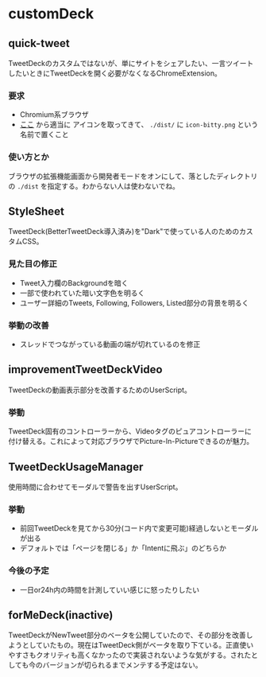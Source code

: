 # customDeck
## quick-tweet
TweetDeckのカスタムではないが、単にサイトをシェアしたい、一言ツイートしたいときにTweetDeckを開く必要がなくなるChromeExtension。

### 要求
- Chromium系ブラウザ
- [ここ](https://about.twitter.com/ja/company/brand-resources.html) から適当に アイコンを取ってきて、 `./dist/` に `icon-bitty.png` という名前で置くこと

### 使い方とか
ブラウザの拡張機能画面から開発者モードをオンにして、落としたディレクトリの `./dist` を指定する。わからない人は使わないでね。

## StyleSheet
TweetDeck(BetterTweetDeck導入済み)を"Dark"で使っている人のためのカスタムCSS。

### 見た目の修正
- Tweet入力欄のBackgroundを暗く
- 一部で使われていた暗い文字色を明るく
- ユーザー詳細のTweets, Following, Followers, Listed部分の背景を明るく

### 挙動の改善
- スレッドでつながっている動画の端が切れているのを修正

## improvementTweetDeckVideo
TweetDeckの動画表示部分を改善するためのUserScript。

### 挙動
TweetDeck固有のコントローラーから、Videoタグのピュアコントローラーに付け替える。これによって対応ブラウザでPicture-In-Pictureできるのが魅力。

## TweetDeckUsageManager
使用時間に合わせてモーダルで警告を出すUserScript。

### 挙動
- 前回TweetDeckを見てから30分(コード内で変更可能)経過しないとモーダルが出る
- デフォルトでは「ページを閉じる」か「Intentに飛ぶ」のどちらか

### 今後の予定
- 一日or24h内の時間を計測していい感じに怒ったりしたい

## forMeDeck(inactive)
TweetDeckがNewTweet部分のベータを公開していたので、その部分を改善しようとしていたもの。現在はTweetDeck側がベータを取り下ている。正直使いやすさもクオリティも高くなかったので実装されないような気がする。されたとしても今のバージョンが切られるまでメンテする予定はない。

